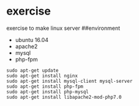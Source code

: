 # exercise
exercise to make linux server
##environment
- ubuntu 16.04
- apache2
- mysql
- php-fpm
```
sudo apt-get update
sudo apt-get install nginx
sudo apt-get install mysql-client mysql-server
sudo apt-get install php-fpm
sudo apt-get install php-mysql
sudo apt-get install libapache2-mod-php7.0
```
